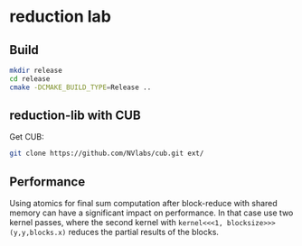 # reduction lab

## Build

```bash
mkdir release
cd release
cmake -DCMAKE_BUILD_TYPE=Release ..
```

## reduction-lib with CUB

Get CUB:

```bash
git clone https://github.com/NVlabs/cub.git ext/
```

## Performance

Using atomics for final sum computation after block-reduce with shared memory can have a significant impact on performance. In that case use two kernel passes, where the second kernel with `kernel<<<1, blocksize>>>(y,y,blocks.x)` reduces the partial results of the blocks.
